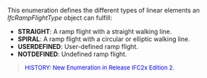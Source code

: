 ﻿This enumeration defines the different types of linear elements an _IfcRampFlightType_ object can fulfill:

* **STRAIGHT**: A ramp flight with a straight walking line. 
* **SPIRAL**: A ramp flight with a circular or elliptic walking line.
* **USERDEFINED**: User-defined ramp flight.
* **NOTDEFINED**: Undefined ramp flight.

> <font color="#0000FF" size="-1"> HISTORY: New Enumeration in
		Release IFC2x Edition 2. </font>
